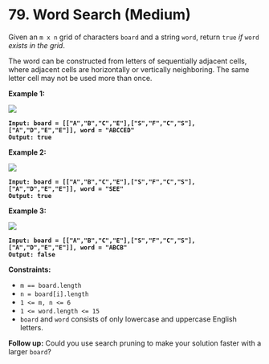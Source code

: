# 79. Word Search (Medium)

Given an `m x n` grid of characters `board` and a string `word`, return `true` _if_ `word` _exists in the grid_.

The word can be constructed from letters of sequentially adjacent cells, where adjacent cells are horizontally or vertically neighboring. The same letter cell may not be used more than once.

&#x20;

**Example 1:**

![](https://assets.leetcode.com/uploads/2020/11/04/word2.jpg)

<pre><code><strong>Input: board = [["A","B","C","E"],["S","F","C","S"],["A","D","E","E"]], word = "ABCCED"
</strong><strong>Output: true
</strong></code></pre>

**Example 2:**

![](https://assets.leetcode.com/uploads/2020/11/04/word-1.jpg)

<pre><code><strong>Input: board = [["A","B","C","E"],["S","F","C","S"],["A","D","E","E"]], word = "SEE"
</strong><strong>Output: true
</strong></code></pre>

**Example 3:**

![](https://assets.leetcode.com/uploads/2020/10/15/word3.jpg)

<pre><code><strong>Input: board = [["A","B","C","E"],["S","F","C","S"],["A","D","E","E"]], word = "ABCB"
</strong><strong>Output: false
</strong></code></pre>

&#x20;

**Constraints:**

* `m == board.length`
* `n = board[i].length`
* `1 <= m, n <= 6`
* `1 <= word.length <= 15`
* `board` and `word` consists of only lowercase and uppercase English letters.

&#x20;

**Follow up:** Could you use search pruning to make your solution faster with a larger `board`?



```java
```

